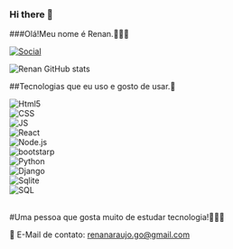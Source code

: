 ### Hi there 👋


###Olá!Meu nome é Renan.🙏😀🙂

[![Social](https://img.shields.io/badge/LinkedIn-0077B5?style=for-the-badge&logo=linkedin&logoColor=white)](https://www.linkedin.com/in/renan-ara%C3%BAjo-31214b246/)



![Renan GitHub stats](https://github-readme-stats.vercel.app/api?username=Renan-Araujo-Gomes&show_icons=true&theme=dracula)

##Tecnologias que eu uso e gosto de usar.🤞
<div style ="display:inline_block">
    <img align="center" alt="Html5 " src="https://img.shields.io/badge/HTML-239120?style=for-the-badge&logo=html5&logoColor=white" />
<div style ="display:inline_block">
    <img align="center" alt="CSS " src="https://img.shields.io/badge/CSS3-1572B6?style=for-the-badge&logo=css3&logoColor=white" />
<div style ="display:inline_block">
    <img align="center" alt="JS " src="https://img.shields.io/badge/JavaScript-F7DF1E?style=for-the-badge&logo=javascript&logoColor=black" />
 <div style ="display:inline_block">
    <img align="center" alt="React " src="https://img.shields.io/badge/React-20232A?style=for-the-badge&logo=react&logoColor=61DAFB" />
<div style ="display:inline_block">
    <img align="center" alt="Node.js " src="https://img.shields.io/badge/Node.js-43853D?style=for-the-badge&logo=node.js&logoColor=white" />
 <div style ="display:inline_block">
    <img align="center" alt="bootstarp " src="https://img.shields.io/badge/Bootstrap-563D7C?style=for-the-badge&logo=bootstrap&logoColor=white" />
 <div style ="display:inline_block">
    <img align="center" alt="Python " src="https://img.shields.io/badge/Python-14354C?style=for-the-badge&logo=python&logoColor=white" />
</div>
 <div style ="display:inline_block">
    <img align="center" alt="Django " src="https://img.shields.io/badge/Django-092E20?style=for-the-badge&logo=django&logoColor=white" />
</div>
<div style ="display:inline_block">
    <img align="center" alt="Sqlite " src="https://img.shields.io/badge/SQLite-07405E?style=for-the-badge&logo=sqlite&logoColor=white" />
</div>
<div style ="display:inline_block">
    <img align="center" alt="SQL " src="https://img.shields.io/badge/MySQL-00000F?style=for-the-badge&logo=mysql&logoColor=white" />
</div><br/>

#Uma pessoa que gosta muito de estudar tecnologia!🚀🚀🚀

📧 E-Mail de contato: renanaraujo.go@gmail.com

